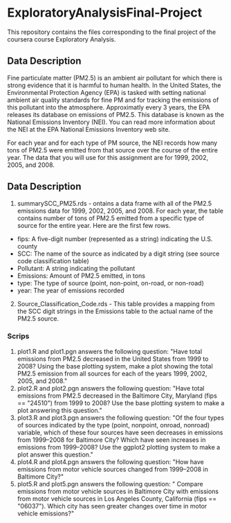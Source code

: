# ExploratoryAnalysisFinal-Project
This repository contains the files corresponding to the final project of the coursera course Exploratory Analysis.  

## Data Description 
Fine particulate matter (PM2.5) is an ambient air pollutant for which there is strong evidence that it is harmful to human health. In the United States, the Environmental Protection Agency (EPA) is tasked with setting national ambient air quality standards for fine PM and for tracking the emissions of this pollutant into the atmosphere. Approximatly every 3 years, the EPA releases its database on emissions of PM2.5. This database is known as the National Emissions Inventory (NEI). You can read more information about the NEI at the EPA National Emissions Inventory web site.

For each year and for each type of PM source, the NEI records how many tons of PM2.5 were emitted from that source over the course of the entire year. The data that you will use for this assignment are for 1999, 2002, 2005, and 2008.  

## Data Description
1. summarySCC_PM25.rds - ontains a data frame with all of the PM2.5 emissions data for 1999, 2002, 2005, and 2008. For each year, the table contains number of tons of PM2.5 emitted from a specific type of source for the entire year. Here are the first few rows.
- fips: A five-digit number (represented as a string) indicating the U.S. county
- SCC: The name of the source as indicated by a digit string (see source code classification table)
- Pollutant: A string indicating the pollutant
- Emissions: Amount of PM2.5 emitted, in tons
- type: The type of source (point, non-point, on-road, or non-road)
- year: The year of emissions recorded

2. Source_Classification_Code.rds - This table provides a mapping from the SCC digit strings in the Emissions table to the actual name of the PM2.5 source.

### Scrips 
1. plot1.R and plot1.pgn answers the following question: "Have total emissions from PM2.5 decreased in the United States from 1999 to 2008? Using the base plotting system, make a plot showing the total PM2.5 emission from all sources for each of the years 1999, 2002, 2005, and 2008."
2. plot2.R and plot2.pgn answers the following question: "Have total emissions from PM2.5 decreased in the Baltimore City, Maryland (fips == "24510") from 1999 to 2008? Use the base plotting system to make a plot answering this question."
3. plot3.R and plot3.pgn answers the following question: "Of the four types of sources indicated by the type (point, nonpoint, onroad, nonroad) variable, which of these four sources have seen decreases in emissions from 1999–2008 for Baltimore City? Which have seen increases in emissions from 1999–2008? Use the ggplot2 plotting system to make a plot answer this question."
4. plot4.R and plot4.pgn answers the following question: "How have emissions from motor vehicle sources changed from 1999–2008 in Baltimore City?"
5. plot5.R and plot5.pgn answers the following question: " Compare emissions from motor vehicle sources in Baltimore City with emissions from motor vehicle sources in Los Angeles County, California (fips == "06037"). Which city has seen greater changes over time in motor vehicle emissions?"



